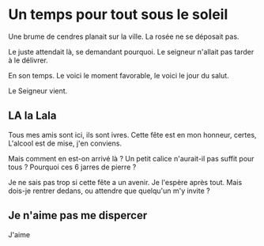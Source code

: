 # Un temps pour tout sous le soleil

Une brume de cendres planait sur la ville.
La rosée ne se déposait pas.

Le juste attendait là, se demandant pourquoi.
Le seigneur n'allait pas tarder à le délivrer.

En son temps. 
Le voici le moment favorable, le voici le jour du salut.

Le Seigneur vient.

## LA la Lala

Tous mes amis sont ici, ils sont ivres.
Cette fête est en mon honneur, certes,
L'alcool est de mise, j'en conviens.

Mais comment en est-on arrivé là ?
Un petit calice n'aurait-il pas suffit pour tous ?
Pourquoi ces 6 jarres de pierre ?

Je ne sais pas trop si cette fête a un avenir. 
Je l'espère après tout. 
Mais dois-je rentrer dedans, ou attendre que quelqu'un m'y invite ?

## Je n'aime pas me dispercer

J'aime 
